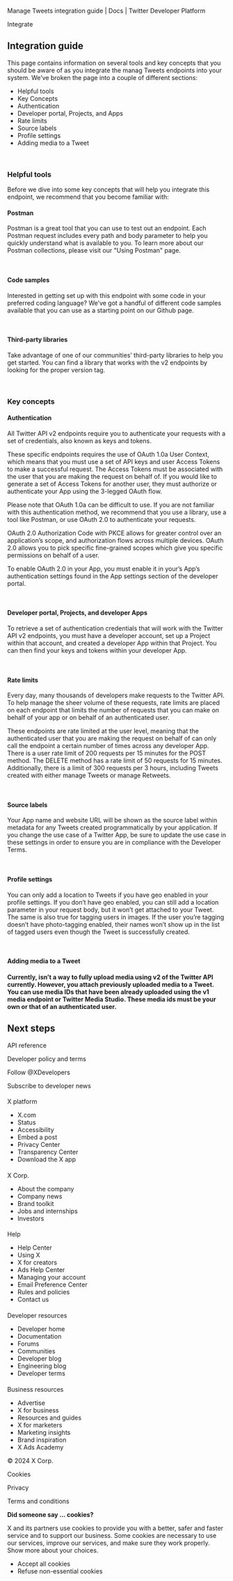 



Manage Tweets integration guide | Docs | Twitter Developer Platform 





































































































Integrate



Integration guide
-----------------


This page contains information on several tools and key concepts that you should be aware of as you integrate the manag Tweets endpoints into your system. We’ve broken the page into a couple of different sections:


* Helpful tools
* Key Concepts
* Authentication
* Developer portal, Projects, and Apps
* Rate limits
* Source labels
* Profile settings
* Adding media to a Tweet


 


### Helpful tools


Before we dive into some key concepts that will help you integrate this endpoint, we recommend that you become familiar with:


#### Postman


Postman is a great tool that you can use to test out an endpoint. Each Postman request includes every path and body parameter to help you quickly understand what is available to you. To learn more about our Postman collections, please visit our "Using Postman" page.   

 


#### Code samples


Interested in getting set up with this endpoint with some code in your preferred coding language? We’ve got a handful of different code samples available that you can use as a starting point on our Github page.  

 


#### Third-party libraries


Take advantage of one of our communities’ third-party libraries to help you get started. You can find a library that works with the v2 endpoints by looking for the proper version tag.  

 


### Key concepts


#### Authentication


All Twitter API v2 endpoints require you to authenticate your requests with a set of credentials, also known as keys and tokens. 


These specific endpoints requires the use of OAuth 1.0a User Context, which means that you must use a set of API keys and user Access Tokens to make a successful request. The Access Tokens must be associated with the user that you are making the request on behalf of. If you would like to generate a set of Access Tokens for another user, they must authorize or authenticate your App using the 3-legged OAuth flow.


Please note that OAuth 1.0a can be difficult to use. If you are not familiar with this authentication method, we recommend that you use a library, use a tool like Postman, or use OAuth 2.0 to authenticate your requests.


OAuth 2.0 Authorization Code with PKCE allows for greater control over an application’s scope, and authorization flows across multiple devices. OAuth 2.0 allows you to pick specific fine-grained scopes which give you specific permissions on behalf of a user. 


To enable OAuth 2.0 in your App, you must enable it in your’s App’s authentication settings found in the App settings section of the developer portal.


 






#### Developer portal, Projects, and developer Apps


To retrieve a set of authentication credentials that will work with the Twitter API v2 endpoints, you must have a developer account, set up a Project within that account, and created a developer App within that Project. You can then find your keys and tokens within your developer App.   

 


#### Rate limits


Every day, many thousands of developers make requests to the Twitter API. To help manage the sheer volume of these requests, rate limits are placed on each endpoint that limits the number of requests that you can make on behalf of your app or on behalf of an authenticated user.   




These endpoints are rate limited at the user level, meaning that the authenticated user that you are making the request on behalf of can only call the endpoint a certain number of times across any developer App. There is a user rate limit of 200 requests per 15 minutes for the POST method. The DELETE method has a rate limit of 50 requests for 15 minutes. Additionally, there is a limit of 300 requests per 3 hours, including Tweets created with either manage Tweets or manage Retweets.  

 


#### Source labels


Your App name and website URL will be shown as the source label within metadata for any Tweets created programmatically by your application. If you change the use case of a Twitter App, be sure to update the use case in these settings in order to ensure you are in compliance with the Developer Terms.  

 


#### Profile settings


You can only add a location to Tweets if you have geo enabled in your profile settings. If you don’t have geo enabled, you can still add a location parameter in your request body, but it won’t get attached to your Tweet. The same is also true for tagging users in images. If the user you’re tagging doesn’t have photo-tagging enabled, their names won’t show up in the list of tagged users even though the Tweet is successfully created.   

 


#### Adding media to a Tweet


#### Currently, isn’t a way to fully upload media using v2 of the Twitter API currently. However, you attach previously uploaded media to a Tweet. You can use media IDs that have been already uploaded using the v1 media endpoint or Twitter Media Studio. These media ids must be your own or that of an authenticated user.










Next steps
----------






API reference



















Developer policy and terms


Follow @XDevelopers


Subscribe to developer news












#### 
 X platform


* X.com
* Status
* Accessibility
* Embed a post
* Privacy Center
* Transparency Center
* Download the X app




#### 
 X Corp.


* About the company
* Company news
* Brand toolkit
* Jobs and internships
* Investors




#### 
 Help


* Help Center
* Using X
* X for creators
* Ads Help Center
* Managing your account
* Email Preference Center
* Rules and policies
* Contact us




#### 
 Developer resources


* Developer home
* Documentation
* Forums
* Communities
* Developer blog
* Engineering blog
* Developer terms




#### 
 Business resources


* Advertise
* X for business
* Resources and guides
* X for marketers
* Marketing insights
* Brand inspiration
* X Ads Academy









 © 2024 X Corp.
 


Cookies


Privacy


Terms and conditions






















**Did someone say … cookies?**  
  


 X and its partners use cookies to provide you with a better, safer and
 faster service and to support our business. Some cookies are necessary to use
 our services, improve our services, and make sure they work properly.
 Show more about your choices.


 




* Accept all cookies
* Refuse non-essential cookies















